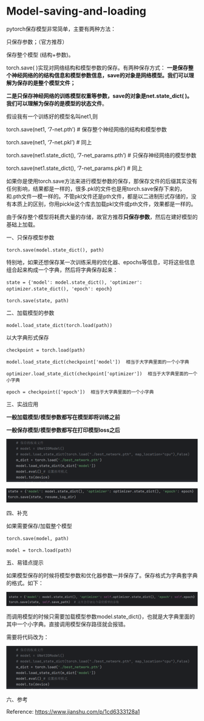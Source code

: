 # Model-saving-and-loading

pytorch保存模型非常简单，主要有两种方法：

只保存参数；（官方推荐）

保存整个模型 (结构+参数)。

torch.save( )实现对网络结构和模型参数的保存。有两种保存方式：
**一是保存整个神经网络的的结构信息和模型参数信息，save的对象是网络模型。我们可以理解为保存的是整个模型文件；**

**二是只保存神经网络的训练模型权重等参数，save的对象是net.state_dict( )。我们可以理解为保存的是模型的状态文件**。

假设我有一个训练好的模型名叫net1,则

torch.save(net1, ‘7-net.pth’) # 保存整个神经网络的结构和模型参数

torch.save(net1, ‘7-net.pkl’)  # 同上

torch.save(net1.state_dict(), ‘7-net_params.pth’) # 只保存神经网络的模型参数

torch.save(net1.state_dict(), ‘7-net_params.pkl’)  # 同上

如果你是使用torch.save方法来进行模型参数的保存，那保存文件的后缀其实没有任何影响，结果都是一样的，很多.pkl的文件也是用torch.save保存下来的，和.pth文件一模一样的。不管pkl文件还是pth文件，都是以二进制形式存储的，没有本质上的区别，你用pickle这个库去加载pkl文件或pth文件，效果都是一样的。

由于保存整个模型将耗费大量的存储，故官方推荐**只保存参数**，然后在建好模型的基础上加载。

一、只保存模型参数

`torch.save(model.state_dict(), path)`

特别地，如果还想保存某一次训练采用的优化器、epochs等信息，可将这些信息组合起来构成一个字典，然后将字典保存起来：

`state = {'model': model.state_dict(), 'optimizer': optimizer.state_dict(), 'epoch': epoch}`

`torch.save(state, path)`

二、加载模型的参数

`model.load_state_dict(torch.load(path))`

以大字典形式保存

`checkpoint = torch.load(path)`

`model.load_state_dict(checkpoint['model'])  相当于大字典里面的一个小字典`  

`optimizer.load_state_dict(checkpoint['optimizer'])  相当于大字典里面的一个小字典`

`epoch = checkpoint(['epoch'])  相当于大字典里面的一个小字典`

三、实战应用

**一般加载模型/模型参数都写在模型即将训练之前**

**一般保存模型/模型参数都写在打印模型loss之后**

![load](load.png)

![save](save.png)

四、补充

如果需要保存/加载整个模型

`torch.save(model, path)`

`model = torch.load(path)`

五、易错点提示

如果模型保存的时候将模型参数和优化器参数一并保存了。保存格式为字典套字典的格式。如下：

![dict](dict.png)

而调用模型的时候只需要加载模型参数model.state_dict()，也就是大字典里面的其中一个小字典。直接调用模型保存路径就会报错。

需要将代码改为：

![load_new](load_new.png)

六、参考

Reference: https://www.jianshu.com/p/1cd6333128a1
